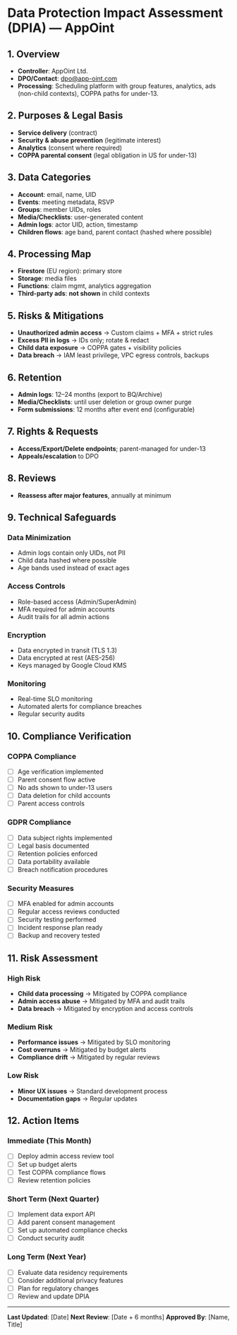 # Data Protection Impact Assessment (DPIA) — AppOint

## 1. Overview
- **Controller**: AppOint Ltd.
- **DPO/Contact**: dpo@app-oint.com
- **Processing**: Scheduling platform with group features, analytics, ads (non-child contexts), COPPA paths for under-13.

## 2. Purposes & Legal Basis
- **Service delivery** (contract)
- **Security & abuse prevention** (legitimate interest)
- **Analytics** (consent where required)
- **COPPA parental consent** (legal obligation in US for under-13)

## 3. Data Categories
- **Account**: email, name, UID
- **Events**: meeting metadata, RSVP
- **Groups**: member UIDs, roles
- **Media/Checklists**: user-generated content
- **Admin logs**: actor UID, action, timestamp
- **Children flows**: age band, parent contact (hashed where possible)

## 4. Processing Map
- **Firestore** (EU region): primary store
- **Storage**: media files
- **Functions**: claim mgmt, analytics aggregation
- **Third-party ads**: **not shown** in child contexts

## 5. Risks & Mitigations
- **Unauthorized admin access** → Custom claims + MFA + strict rules
- **Excess PII in logs** → IDs only; rotate & redact
- **Child data exposure** → COPPA gates + visibility policies
- **Data breach** → IAM least privilege, VPC egress controls, backups

## 6. Retention
- **Admin logs**: 12–24 months (export to BQ/Archive)
- **Media/Checklists**: until user deletion or group owner purge
- **Form submissions**: 12 months after event end (configurable)

## 7. Rights & Requests
- **Access/Export/Delete endpoints**; parent-managed for under-13
- **Appeals/escalation** to DPO

## 8. Reviews
- **Reassess after major features**, annually at minimum

## 9. Technical Safeguards

### Data Minimization
- Admin logs contain only UIDs, not PII
- Child data hashed where possible
- Age bands used instead of exact ages

### Access Controls
- Role-based access (Admin/SuperAdmin)
- MFA required for admin accounts
- Audit trails for all admin actions

### Encryption
- Data encrypted in transit (TLS 1.3)
- Data encrypted at rest (AES-256)
- Keys managed by Google Cloud KMS

### Monitoring
- Real-time SLO monitoring
- Automated alerts for compliance breaches
- Regular security audits

## 10. Compliance Verification

### COPPA Compliance
- [ ] Age verification implemented
- [ ] Parent consent flow active
- [ ] No ads shown to under-13 users
- [ ] Data deletion for child accounts
- [ ] Parent access controls

### GDPR Compliance
- [ ] Data subject rights implemented
- [ ] Legal basis documented
- [ ] Retention policies enforced
- [ ] Data portability available
- [ ] Breach notification procedures

### Security Measures
- [ ] MFA enabled for admin accounts
- [ ] Regular access reviews conducted
- [ ] Security testing performed
- [ ] Incident response plan ready
- [ ] Backup and recovery tested

## 11. Risk Assessment

### High Risk
- **Child data processing** → Mitigated by COPPA compliance
- **Admin access abuse** → Mitigated by MFA and audit trails
- **Data breach** → Mitigated by encryption and access controls

### Medium Risk
- **Performance issues** → Mitigated by SLO monitoring
- **Cost overruns** → Mitigated by budget alerts
- **Compliance drift** → Mitigated by regular reviews

### Low Risk
- **Minor UX issues** → Standard development process
- **Documentation gaps** → Regular updates

## 12. Action Items

### Immediate (This Month)
- [ ] Deploy admin access review tool
- [ ] Set up budget alerts
- [ ] Test COPPA compliance flows
- [ ] Review retention policies

### Short Term (Next Quarter)
- [ ] Implement data export API
- [ ] Add parent consent management
- [ ] Set up automated compliance checks
- [ ] Conduct security audit

### Long Term (Next Year)
- [ ] Evaluate data residency requirements
- [ ] Consider additional privacy features
- [ ] Plan for regulatory changes
- [ ] Review and update DPIA

---

**Last Updated**: [Date]
**Next Review**: [Date + 6 months]
**Approved By**: [Name, Title]

